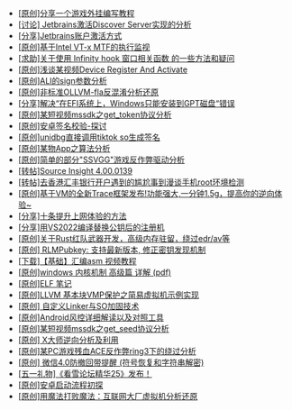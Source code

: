 + [[原创]分享一个游戏外挂编写教程](https://bbs.kanxue.com/thread-286912.htm)
+ [[讨论] Jetbrains激活Discover Server实现的分析](https://bbs.kanxue.com/thread-283941.htm)
+ [[分享]Jetbrains账户激活方式](https://bbs.kanxue.com/thread-284298.htm)
+ [[原创]基于Intel VT-x MTF的执行监视](https://bbs.kanxue.com/thread-287146.htm)
+ [[求助]关于使用 Infinity hook 窗口相关函数 的一些方法和疑问](https://bbs.kanxue.com/thread-287315.htm)
+ [[原创]浅谈某视频Device Register And Activate](https://bbs.kanxue.com/thread-287316.htm)
+ [[原创]ALI的sign参数分析](https://bbs.kanxue.com/thread-284292.htm)
+ [[原创]非标准OLLVM-fla反混淆分析还原](https://bbs.kanxue.com/thread-286549.htm)
+ [[分享]解决“在EFI系统上，Windows只能安装到GPT磁盘“错误](https://bbs.kanxue.com/thread-287299.htm)
+ [[原创]某短视频mssdk之get_token协议分析](https://bbs.kanxue.com/thread-287008.htm)
+ [[原创]安卓签名校验-探讨](https://bbs.kanxue.com/thread-285647.htm)
+ [[原创]unidbg直接调用tiktok so生成签名](https://bbs.kanxue.com/thread-285623.htm)
+ [[原创]某物App之算法分析](https://bbs.kanxue.com/thread-287289.htm)
+ [[原创]简单的部分"SSVGG"游戏反作弊驱动分析](https://bbs.kanxue.com/thread-286409.htm)
+ [[转帖]Source Insight 4.00.0139](https://bbs.kanxue.com/thread-282312.htm)
+ [[转帖]去香港汇丰银行开户遇到的尴尬事到漫谈手机root环境检测](https://bbs.kanxue.com/thread-285754.htm)
+ [[原创]基于VM的全新Trace框架发布!功能强大,一分钟1.5g，提高你的逆向体验~](https://bbs.kanxue.com/thread-285471.htm)
+ [[分享]十条提升上网体验的方法](https://bbs.kanxue.com/thread-287318.htm)
+ [[分享]用VS2022编译替换公钥后的注册机](https://bbs.kanxue.com/thread-280492.htm)
+ [[原创]关于Rust红队武器开发，高级内存驻留，绕过edr/av等](https://bbs.kanxue.com/thread-286302.htm)
+ [[原创] RLMPubkey: 支持最新版本, 修正密钥发现机制](https://bbs.kanxue.com/thread-284203.htm)
+ [[下载]【基础】汇编asm 视频教程](https://bbs.kanxue.com/thread-287248.htm)
+ [[原创]windows 内核机制 高级篇 详解 (pdf)](https://bbs.kanxue.com/thread-273424.htm)
+ [[原创]ELF 笔记](https://bbs.kanxue.com/thread-287319.htm)
+ [[原创]LLVM 基本块VMP保护之简易虚拟机示例实现](https://bbs.kanxue.com/thread-287259.htm)
+ [[原创] 自定义Linker与SO加固技术](https://bbs.kanxue.com/thread-287254.htm)
+ [[原创]Android风控详细解读以及对照工具](https://bbs.kanxue.com/thread-286120.htm)
+ [[原创]某短视频mssdk之get_seed协议分析](https://bbs.kanxue.com/thread-287288.htm)
+ [[原创] X大师逆向分析及利用](https://bbs.kanxue.com/thread-287306.htm)
+ [[原创]某PC游戏残血ACE反作弊ring3下的绕过分析](https://bbs.kanxue.com/thread-284667.htm)
+ [[原创] 微信4.0防撤回带提醒 (符号恢复和字符串解密)](https://bbs.kanxue.com/thread-286611.htm)
+ [[五一礼物]《看雪论坛精华25》发布！](https://bbs.kanxue.com/thread-286713.htm)
+ [[原创]安卓启动流程初探](https://bbs.kanxue.com/thread-285949.htm)
+ [[原创]用魔法打败魔法：互联网大厂虚拟机分析还原](https://bbs.kanxue.com/thread-286441.htm)
